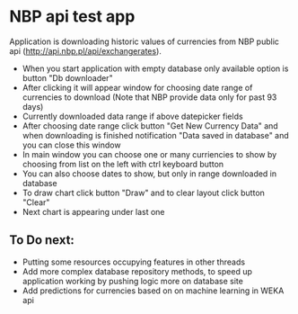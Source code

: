 # NBP api test app

Application is downloading historic values of currencies from NBP public api (http://api.nbp.pl/api/exchangerates).


  - When you start application with empty database only available option is button "Db downloader"
  - After clicking it will appear window for choosing date range of currencies to download (Note that NBP provide data only for past 93 days)
  - Currently downloaded data range if above datepicker fields
  - After choosing date range click button "Get New Currency Data" and when downloading is finished notification "Data saved in database" and you can close this window
  - In main window you can choose one or many curriencies to show by choosing from list on the left with ctrl keyboard button
  - You can also choose dates to show, but only in range downloaded in database
  - To draw chart click button "Draw" and to clear layout click button "Clear"
  - Next chart is appearing under last one
	
## To Do next:

  - Putting some resources occupying features in other threads
  - Add more complex database repository methods, to speed up application working by pushing logic more on database site
  - Add predictions for currencies based on on machine learning in WEKA api

